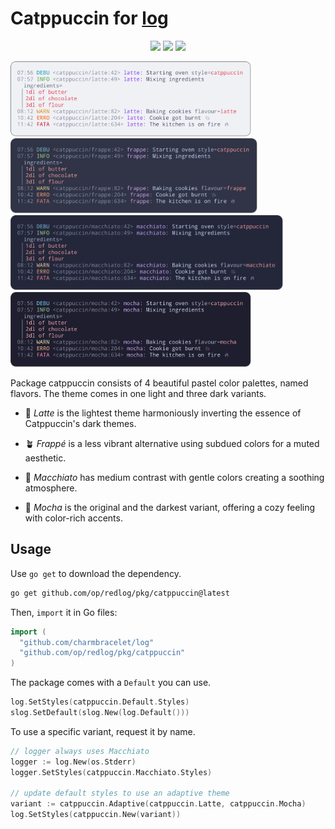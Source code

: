 # Catppuccin for [log](https://github.com/charmbracelet/log)

<p align="center">
    <a href="https://github.com/op/redlog/stargazers"><img src="https://img.shields.io/github/stars/op/redlog?colorA=363a4f&colorB=b7bdf8&style=for-the-badge"></a>
    <a href="https://github.com/op/redlog/issues"><img src="https://img.shields.io/github/issues/op/redlog?colorA=363a4f&colorB=f5a97f&style=for-the-badge"></a>
    <a href="https://github.com/op/redlog/contributors"><img src="https://img.shields.io/github/contributors/op/redlog?colorA=363a4f&colorB=a6da95&style=for-the-badge"></a>
</p>

<picture>
    <img height="120" src="../../assets/catppuccin-latte.svg" alt="catppuccin latte" />
</picture>
<picture>
    <img height="120" src="../../assets/catppuccin-frappe.svg" alt="catppuccin frappe" />
</picture>
<picture>
    <img height="120" src="../../assets/catppuccin-macchiato.svg" alt="catppuccin macchiato" />
</picture>
<picture>
    <img height="120" src="../../assets/catppuccin-mocha.svg" alt="catppuccin mocha" />
</picture>


Package catppuccin consists of 4 beautiful pastel color palettes, named
flavors. The theme comes in one light and three dark variants.

* 🌻 *Latte* is the lightest theme harmoniously inverting the essence of
  Catppuccin's dark themes.
  
* 🪴 *Frappé* is a less vibrant alternative using subdued colors for a muted
  aesthetic.

* 🌺 *Macchiato* has medium contrast with gentle colors creating a soothing
  atmosphere.

* 🌿 *Mocha* is the original and the darkest variant, offering a cozy feeling
  with color-rich accents.

## Usage

Use `go get` to download the dependency.

```bash
go get github.com/op/redlog/pkg/catppuccin@latest
```

Then, `import` it in Go files:

```go
import (
  "github.com/charmbracelet/log"
  "github.com/op/redlog/pkg/catppuccin"
)
```

The package comes with a `Default` you can use.

```go
log.SetStyles(catppuccin.Default.Styles)
slog.SetDefault(slog.New(log.Default()))
```

To use a specific variant, request it by name.

```go
// logger always uses Macchiato
logger := log.New(os.Stderr)
logger.SetStyles(catppuccin.Macchiato.Styles)

// update default styles to use an adaptive theme
variant := catppuccin.Adaptive(catppuccin.Latte, catppuccin.Mocha)
log.SetStyles(catppuccin.New(variant))
```
